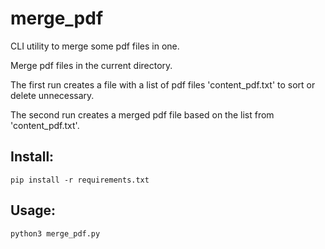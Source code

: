 # merge_pdf
CLI utility to merge some pdf files in one.

Merge pdf files in the current directory.

The first run creates a file with a list of pdf files 'content_pdf.txt' to sort or delete unnecessary.

The second run creates a merged pdf file based on the list from  'content_pdf.txt'.

## Install:
```
pip install -r requirements.txt
```

## Usage:
```
python3 merge_pdf.py
```
